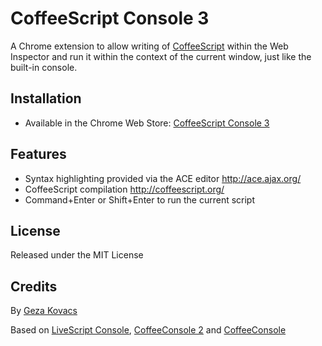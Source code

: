 # CoffeeScript Console 3

A Chrome extension to allow writing of [CoffeeScript](http://coffeescript.org/) within the Web Inspector and run it within the context of the current window, just like the built-in console.

## Installation

   * Available in the Chrome Web Store: [CoffeeScript Console 3](https://chrome.google.com/webstore/detail/coffeescript-console-3/paafmmbmdepbicdheoakjepmcjnclegh)

## Features

   * Syntax highlighting provided via the ACE editor http://ace.ajax.org/
   * CoffeeScript compilation http://coffeescript.org/
   * Command+Enter or Shift+Enter to run the current script

## License

Released under the MIT License

## Credits

By [Geza Kovacs](https://github.com/gkovacs)

Based on [LiveScript Console](https://github.com/gkovacs/LiveScriptConsole), [CoffeeConsole 2](https://github.com/colldo/CoffeeConsole2) and [CoffeeConsole](https://github.com/snookca/CoffeeConsole)

